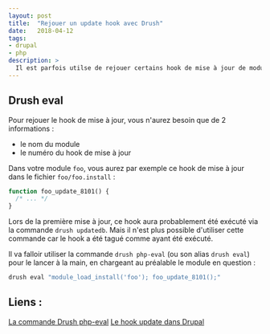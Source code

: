 ```yaml
---
layout: post
title:  "Rejouer un update hook avec Drush"
date:   2018-04-12
tags:
- drupal
- php
description: >
  Il est parfois utilse de rejouer certains hook de mise à jour de module, afin d'éviter de périlleuses modifications de BDD manuelles.
---
```


## Drush eval

Pour rejouer le hook de mise à jour, vous n'aurez besoin que de 2 informations :
- le nom du module
- le numéro du hook de mise à jour

Dans votre module `foo`, vous aurez par exemple ce hook de mise à jour dans le fichier `foo/foo.install` :

```php
function foo_update_8101() {
  /* ... */
}
```

Lors de la première mise à jour, ce hook aura probablement été exécuté via la commande `drush updatedb`. Mais il n'est plus possible d'utiliser cette commande car le hook a été tagué comme ayant été exécuté.

Il va falloir utiliser la commande `drush php-eval` (ou son alias `drush eval`) pour le lancer à la main, en chargeant au préalable le module en question :

```bash
drush eval "module_load_install('foo'); foo_update_8101();"
```

## Liens :

[La commande Drush php-eval](https://drushcommands.com/drush-8x/core/php-eval/)
[Le hook update dans Drupal](https://api.drupal.org/api/drupal/core%21lib%21Drupal%21Core%21Extension%21module.api.php/function/hook_update_N/8.5.x)
